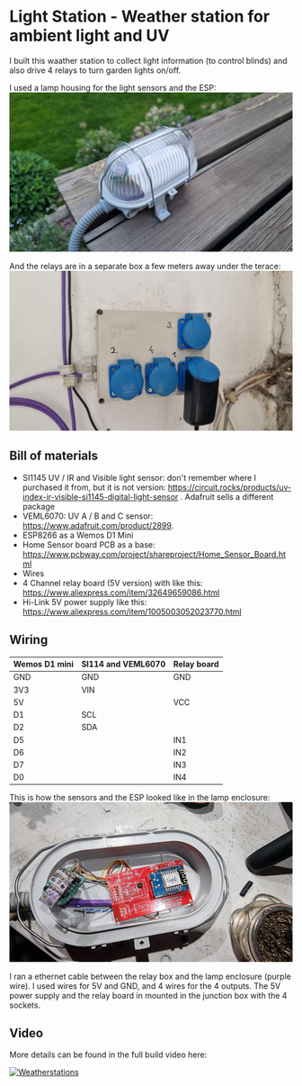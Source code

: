 # Light Station - Weather station for ambient light and UV
I built this waather station to collect light information (to control blinds) and also drive 4 relays to turn garden lights on/off.

I used a lamp housing for the light sensors and the ESP:
![Case](/light02.jpg)

And the relays are in a separate box a few meters away under the terace:
![Case](/light03.jpg)

## Bill of materials
- SI1145 UV / IR and Visible light sensor: don't remember where I purchased it from, but it is not version: https://circuit.rocks/products/uv-index-ir-visible-si1145-digital-light-sensor . Adafruit sells a different package
- VEML6070: UV A / B and C sensor: https://www.adafruit.com/product/2899. 
- ESP8266 as a Wemos D1 Mini
- Home Sensor board PCB as a base: https://www.pcbway.com/project/shareproject/Home_Sensor_Board.html
- Wires
- 4 Channel relay board (5V version) with like this: https://www.aliexpress.com/item/32649659086.html
- Hi-Link 5V power supply like this: https://www.aliexpress.com/item/1005003052023770.html

## Wiring
Wemos D1 mini | SI114 and VEML6070 | Relay board
---|---|---
GND | GND | GND 
3V3 | VIN |
5V | | VCC
D1 | SCL
D2 | SDA
D5 | | IN1
D6 | | IN2
D7 | | IN3
D0 | | IN4

This is how the sensors and the ESP looked like in the lamp enclosure: 
![Box](/light01.jpg)

I ran a ethernet cable between the relay box and the lamp enclosure (purple wire). I used wires for 5V and GND, and 4 wires for the 4 outputs. The 5V power supply and the relay board in mounted in the junction box with the 4 sockets.

## Video
More details can be found in the full build video here:

[![Weatherstations](https://img.youtube.com/vi/O5KoNkXHxOc/0.jpg)](https://www.youtube.com/watch?v=O5KoNkXHxOc)
